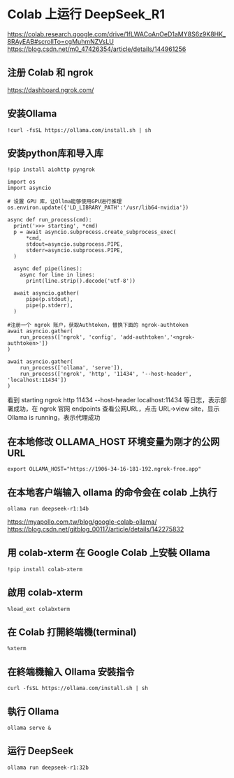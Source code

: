 # Colab 上运行 DeepSeek_R1
https://colab.research.google.com/drive/1fLWACoAnOeD1aMY8S6z9K8HK_8RAyEAB#scrollTo=cgMuhmNZVsLU
https://blog.csdn.net/m0_47426354/article/details/144961256
## 注册 Colab 和 ngrok
https://dashboard.ngrok.com/
## 安装Ollama
```
!curl -fsSL https://ollama.com/install.sh | sh
```
## 安装python库和导入库
```
!pip install aiohttp pyngrok

import os
import asyncio

# 设置 GPU 库，让Ollma能够使用GPU进行推理
os.environ.update({'LD_LIBRARY_PATH':'/usr/lib64-nvidia'})

async def run_process(cmd):
  print('>>> starting', *cmd)
  p = await asyncio.subprocess.create_subprocess_exec(
      *cmd,
      stdout=asyncio.subprocess.PIPE,
      stderr=asyncio.subprocess.PIPE,
  )

  async def pipe(lines):
    async for line in lines:
      print(line.strip().decode('utf-8'))

  await asyncio.gather(
      pipe(p.stdout),
      pipe(p.stderr),
  )

#注册一个 ngrok 账户，获取Authtoken，替换下面的 ngrok-authtoken
await asyncio.gather(
    run_process(['ngrok', 'config', 'add-authtoken','<ngrok-authtoken>'])
)

await asyncio.gather(
    run_process(['ollama', 'serve']),
    run_process(['ngrok', 'http', '11434', '--host-header', 'localhost:11434'])
)
```
看到 starting ngrok http 11434 --host-header localhost:11434 等日志，表示部署成功，在 ngrok 官网 endpoints 查看公网URL，点击 URL->view site，显示 Ollama is running，表示代理成功
## 在本地修改 OLLAMA_HOST 环境变量为刚才的公网URL
```
export OLLAMA_HOST="https://1906-34-16-181-192.ngrok-free.app"
```
## 在本地客户端输入 ollama 的命令会在 colab 上执行
```
ollama run deepseek-r1:14b
```

https://myapollo.com.tw/blog/google-colab-ollama/
https://blog.csdn.net/gitblog_00117/article/details/142275832
## 用 colab-xterm 在 Google Colab 上安裝 Ollama
```
!pip install colab-xterm
```
## 啟用 colab-xterm
```
%load_ext colabxterm
```
## 在 Colab 打開終端機(terminal)
```
%xterm
```
## 在終端機輸入 Ollama 安裝指令
```
curl -fsSL https://ollama.com/install.sh | sh
```
## 執行 Ollama
```
ollama serve &
```
## 运行 DeepSeek
```
ollama run deepseek-r1:32b
```
